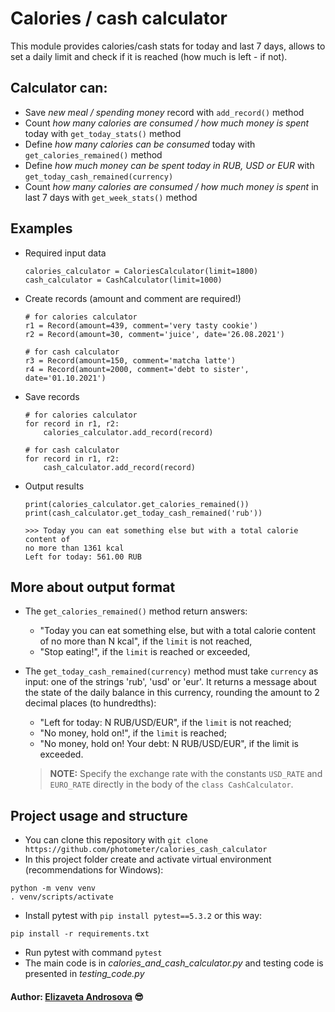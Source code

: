 # Calories / cash calculator

This module provides calories/cash stats for today and last 7 days, allows
to set a daily limit and check if it is reached (how much is left - if not).

## Calculator can:
- Save *new meal / spending money* record with ```add_record()``` method
- Count *how many calories are consumed / how much money is spent* today with
```get_today_stats()``` method
- Define *how many calories can be consumed* today with
```get_calories_remained()``` method
- Define *how much money can be spent today in RUB, USD or EUR* with
```get_today_cash_remained(currency)```
- Count *how many calories are consumed / how much money is spent* in last
7 days with ```get_week_stats()``` method
 
## Examples
- Required input data
    ```
    calories_calculator = CaloriesCalculator(limit=1800)
    cash_calculator = CashCalculator(limit=1000)
    ```
- Create records (amount and comment are required!)
    ```
    # for calories calculator
    r1 = Record(amount=439, comment='very tasty cookie')
    r2 = Record(amount=30, comment='juice', date='26.08.2021')
    
    # for cash calculator
    r3 = Record(amount=150, comment='matcha latte')
    r4 = Record(amount=2000, comment='debt to sister', date='01.10.2021')
    ```
- Save records
    ```
    # for calories calculator
    for record in r1, r2:
        calories_calculator.add_record(record)
    
    # for cash calculator
    for record in r1, r2:
        cash_calculator.add_record(record)
    ```
- Output results
    ```
    print(calories_calculator.get_calories_remained())
    print(cash_calculator.get_today_cash_remained('rub'))
    
    >>> Today you can eat something else but with a total calorie content of
    no more than 1361 kcal
    Left for today: 561.00 RUB
    ```

## More about output format
- The ```get_calories_remained()``` method return answers:
    - "Today you can eat something else, but with a total calorie content of
    no more than N kcal", if the ```limit``` is not reached,
    - "Stop eating!", if the ```limit``` is reached or exceeded,

- The ```get_today_cash_remained(currency)``` method must take ```currency```
as input: one of the strings 'rub', 'usd' or 'eur'. It returns a message about
the state of the daily balance in this currency, rounding the amount to 2
decimal places (to hundredths):
    - "Left for today: N RUB/USD/EUR", if the ```limit``` is not reached;
    - "No money, hold on!", if the ```limit``` is reached;
    - "No money, hold on! Your debt: N RUB/USD/EUR", if the limit is exceeded.

    > **NOTE:** Specify the exchange rate with the constants ```USD_RATE```
    and ```EURO_RATE``` directly in the body of the
    ```class CashCalculator```.

## Project usage and structure

- You can clone this repository with
```git clone https://github.com/photometer/calories_cash_calculator```
- In this project folder create and activate virtual environment
(recommendations for Windows):
 ```
 python -m venv venv
 . venv/scripts/activate
 ```
 - Install pytest with ```pip install pytest==5.3.2``` or this way:
 ```
 pip install -r requirements.txt
 ```
 - Run pytest with command ```pytest```
 - The main code is in *calories_and_cash_calculator.py* and testing code
 is presented in *testing_code.py*

#### Author: [Elizaveta Androsova](https://github.com/photometer) :sunglasses:
